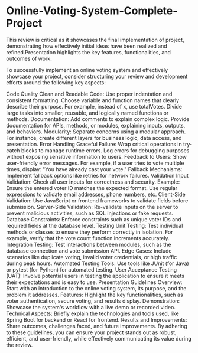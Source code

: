 # Online-Voting-System-Complete-Project
This review is critical as it showcases the final implementation of project, demonstrating how effectively initial ideas have been realized and refined.Presentation highlights the key features, functionalities, and outcomes of work.


To successfully implement an online voting system and effectively showcase your project, consider structuring your review and development efforts around the following key aspects:

Code Quality
Clean and Readable Code:
Use proper indentation and consistent formatting.
Choose variable and function names that clearly describe their purpose. For example, instead of x, use totalVotes.
Divide large tasks into smaller, reusable, and logically named functions or methods.
Documentation:
Add comments to explain complex logic.
Provide documentation for APIs, methods, or modules, explaining inputs, outputs, and behaviors.
Modularity:
Separate concerns using a modular approach. For instance, create different layers for business logic, data access, and presentation.
Error Handling
Graceful Failure:
Wrap critical operations in try-catch blocks to manage runtime errors.
Log errors for debugging purposes without exposing sensitive information to users.
Feedback to Users:
Show user-friendly error messages. For example, if a user tries to vote multiple times, display: "You have already cast your vote."
Fallback Mechanisms:
Implement fallback options like retries for network failures.
Validation
Input Validation:
Check all user inputs for correctness and security. Example: Ensure the entered voter ID matches the expected format.
Use regular expressions to validate email addresses, phone numbers, etc.
Client-Side Validation:
Use JavaScript or frontend frameworks to validate fields before submission.
Server-Side Validation:
Re-validate inputs on the server to prevent malicious activities, such as SQL injections or fake requests.
Database Constraints:
Enforce constraints such as unique voter IDs and required fields at the database level.
Testing
Unit Testing:
Test individual methods or classes to ensure they perform correctly in isolation. For example, verify that the vote count function increments accurately.
Integration Testing:
Test interactions between modules, such as the database connection and vote submission API.
Edge Cases:
Include scenarios like duplicate voting, invalid voter credentials, or high traffic during peak hours.
Automated Testing Tools:
Use tools like JUnit (for Java) or pytest (for Python) for automated testing.
User Acceptance Testing (UAT):
Involve potential users in testing the application to ensure it meets their expectations and is easy to use.
Presentation Guidelines
Overview:
Start with an introduction to the online voting system, its purpose, and the problem it addresses.
Features:
Highlight the key functionalities, such as voter authentication, secure voting, and results display.
Demonstration:
Showcase the system's workflow with a live demo or recorded video.
Technical Aspects:
Briefly explain the technologies and tools used, like Spring Boot for backend or React for frontend.
Results and Improvements:
Share outcomes, challenges faced, and future improvements.
By adhering to these guidelines, you can ensure your project stands out as robust, efficient, and user-friendly, while effectively communicating its value during the review.
